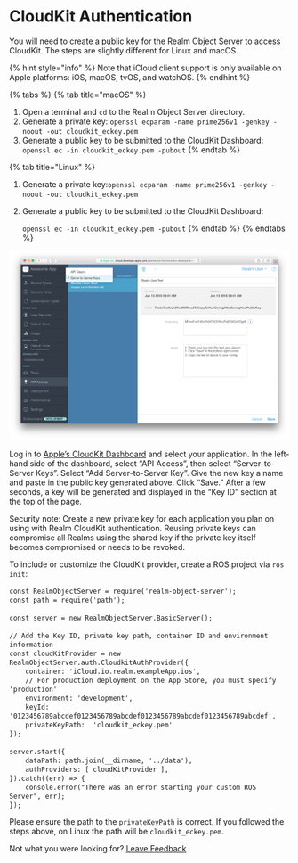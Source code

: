 # CloudKit Authentication

You will need to create a public key for the Realm Object Server to access CloudKit. The steps are slightly different for Linux and macOS. 

{% hint style="info" %}
Note that iCloud client support is only available on Apple platforms: iOS, macOS, tvOS, and watchOS.
{% endhint %}

{% tabs %}
{% tab title="macOS" %}
1. Open a terminal and `cd` to the Realm Object Server directory.
2. Generate a private key: `openssl ecparam -name prime256v1 -genkey -noout -out cloudkit_eckey.pem `
3. Generate a public key to be submitted to the CloudKit Dashboard: `openssl ec -in cloudkit_eckey.pem -pubout`
{% endtab %}

{% tab title="Linux" %}
1. Generate a private key:`openssl ecparam -name prime256v1 -genkey -noout -out cloudkit_eckey.pem`
2. Generate a public key to be submitted to the CloudKit Dashboard:

   `openssl ec -in cloudkit_eckey.pem -pubout`
{% endtab %}
{% endtabs %}

![Generating an access key with the CloudKit Dashboard](../../../../.gitbook/assets/auth_cloudkit_addkey.png)

Log in to [Apple’s CloudKit Dashboard](https://icloud.developer.apple.com/dashboard) and select your application. In the left-hand side of the dashboard, select “API Access”, then select “Server-to-Server Keys”. Select “Add Server-to-Server Key”. Give the new key a name and paste in the public key generated above. Click “Save.” After a few seconds, a key will be generated and displayed in the “Key ID” section at the top of the page.

Security note: Create a new private key for each application you plan on using with Realm CloudKit authentication. Reusing private keys can compromise all Realms using the shared key if the private key itself becomes compromised or needs to be revoked.

To include or customize the CloudKit provider, create a ROS project via `ros init`:

```text
const RealmObjectServer = require('realm-object-server');
const path = require('path');

const server = new RealmObjectServer.BasicServer();

// Add the Key ID, private key path, container ID and environment information
const cloudKitProvider = new RealmObjectServer.auth.CloudkitAuthProvider({
    container: 'iCloud.io.realm.exampleApp.ios',
    // For production deployment on the App Store, you must specify 'production'
    environment: 'development',
    keyId: '0123456789abcdef0123456789abcdef0123456789abcdef0123456789abcdef',
    privateKeyPath:  'cloudkit_eckey.pem'
});

server.start({
    dataPath: path.join(__dirname, '../data'),
    authProviders: [ cloudKitProvider ],
}).catch((err) => {
    console.error("There was an error starting your custom ROS Server", err);
});
```

Please ensure the path to the `privateKeyPath` is correct. If you followed the steps above, on Linux the path will be `cloudkit_eckey.pem`.



Not what you were looking for? [Leave Feedback](https://www.getfeedback.com/r/uO1Zl0vE)

